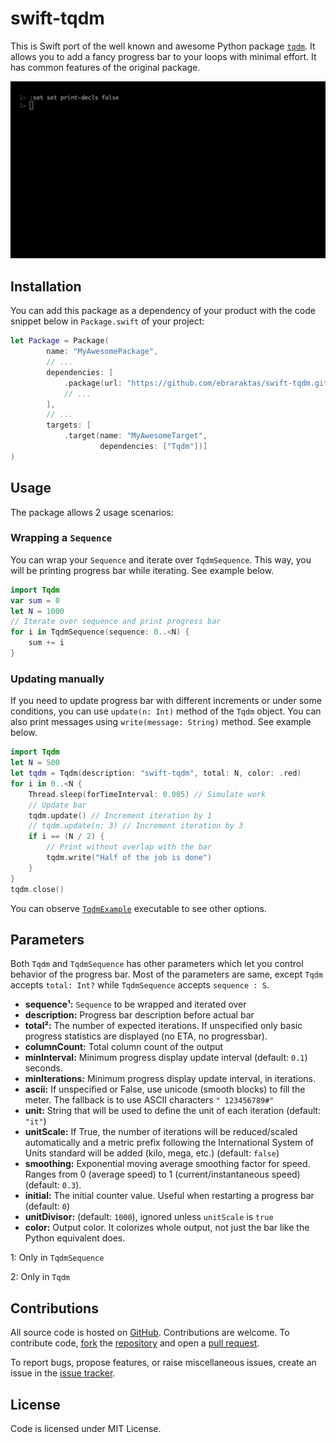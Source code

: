 # swift-tqdm

This is Swift port of the well known and awesome Python package [`tqdm`](https://github.com/tqdm/tqdm). 
It allows you to add a fancy progress bar to your loops with minimal effort.
It has common features of the original package.

![swift-tqdm-demo](Images/swift-tqdm-demo.gif)

## Installation

You can add this package as a dependency of your product with the code snippet below in `Package.swift` of your project:

```swift
let Package = Package(
        name: "MyAwesomePackage",
        // ...
        dependencies: [
            .package(url: "https://github.com/ebraraktas/swift-tqdm.git", from: "0.1.0"),
            // ...
        ],
        // ...
        targets: [
            .target(name: "MyAwesomeTarget",
                    dependencies: ["Tqdm"])]
)
```

## Usage

The package allows 2 usage scenarios:

### Wrapping a `Sequence`

You can wrap your `Sequence` and iterate over `TqdmSequence`. 
This way, you will be printing progress bar while iterating. See example below. 

```swift
import Tqdm
var sum = 0
let N = 1000
// Iterate over sequence and print progress bar
for i in TqdmSequence(sequence: 0..<N) {
    sum += i
}
```

### Updating manually

If you need to update progress bar with different increments or under some conditions,
you can use `update(n: Int)` method of the `Tqdm` object. You can also print messages using
`write(message: String)` method. See example below.

```swift
import Tqdm
let N = 500
let tqdm = Tqdm(description: "swift-tqdm", total: N, color: .red)
for i in 0..<N {
    Thread.sleep(forTimeInterval: 0.005) // Simulate work
    // Update bar
    tqdm.update() // Increment iteration by 1 
    // tqdm.update(n: 3) // Increment iteration by 3
    if i == (N / 2) {
        // Print without overlap with the bar
        tqdm.write("Half of the job is done") 
    } 
}
tqdm.close()
```

You can observe [`TqdmExample`](Sources/TqdmExample) executable to see other options. 

## Parameters

Both `Tqdm` and `TqdmSequence` has other parameters which let you control behavior of the progress bar. 
Most of the parameters are same, except `Tqdm` accepts `total: Int?` while `TqdmSequence` accepts `sequence : S`.

- __sequence¹:__ `Sequence` to be wrapped and iterated over
- __description:__ Progress bar description before actual bar
- __total²:__ The number of expected iterations. If unspecified only basic progress
 statistics are displayed (no ETA, no progressbar).
- __columnCount:__ Total column count of the output
- __minInterval:__ Minimum progress display update interval (default: `0.1`) seconds.
- __minIterations:__ Minimum progress display update interval, in iterations.
- __ascii:__ If unspecified or False, use unicode (smooth blocks)
  to fill the meter. The fallback is to use ASCII characters `" 123456789#"`
- __unit:__ String that will be used to define the unit of each iteration (default: `"it"`)
- __unitScale:__ If True, the number of iterations will be reduced/scaled
         automatically and a metric prefix following the
         International System of Units standard will be added
         (kilo, mega, etc.) (default: `false`)
- __smoothing:__ Exponential moving average smoothing factor for speed.
Ranges from 0 (average speed) to 1 (current/instantaneous speed) (default: `0.3`).
- __initial:__ The initial counter value. Useful when restarting a progress bar (default: `0`)
- __unitDivisor:__ (default: `1000`), ignored unless `unitScale` is `true`
- __color:__ Output color. It colorizes whole output, not just the bar like the Python equivalent does.
  
1: Only in `TqdmSequence`

2: Only in `Tqdm`

## Contributions

All source code is hosted on [GitHub](https://github.com/ebraraktas/swift-tqdm). Contributions are welcome.
To contribute code, [fork](https://help.github.com/articles/fork-a-repo/)
the [repository](https://github.com/ebraraktas/swift-tqdm) and open a
[pull request](https://github.com/ebraraktas/swift-tqdm/pulls).

To report bugs, propose features, or raise miscellaneous issues, create an
issue in the [issue tracker](https://github.com/ebraraktas/swift-tqdm/issues).

## License

Code is licensed under MIT License.